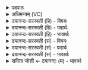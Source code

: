 <details><summary>पदपाठः</summary>

अ॒ग्नये॑। त्वा॒। मह्य॑म्। वरु॑णः। द॒दा॒तु॒। सः। अ॒मृ॒त॒त्वमित्य॑मृत॒ऽत्वम्। अ॒शी॒य॒। आयुः॑। दा॒त्रे। ए॒धि॒। मयः॑। मह्य॑म्। प्र॒ति॒ग्र॒ही॒त्र इति॑ प्रतिऽग्रही॒त्रे। रु॒द्रा॑य। त्वा॒। मह्य॑म्। वरु॑णः। द॒दा॒तु॒। सः। अ॒मृ॒त॒त्वमित्य॑मृत॒ऽत्वम्। अ॒शी॒य॒। प्रा॒णः। दा॒त्रे। ए॒धि॒। वयः॑। मह्य॑म्। प्र॒ति॒ग्र॒ही॒त्र इति॑ प्रतिऽग्रही॒त्रे। बृह॒स्पत॑ये। त्वा॒। मह्य॑म्। वरु॑णः। द॒दा॒तु॒। सः। अ॒मृ॒त॒त्वमित्य॑मृत॒ऽत्वम्। अ॒शी॒य॒। त्वक्। दा॒त्रे। ए॒धि॒। मयः॑। मह्य॑म्। प्र॒ति॒ग्र॒ही॒त्र इति॑ प्रतिऽग्रही॒त्रे। य॒माय॑। त्वा॒। मह्य॑म्। वरु॑णः। द॒दा॒तु॒। सः। अ॒मृ॒त॒त्वमित्य॑मृत॒ऽत्वम्। अ॒शी॒य॒। हयः॑। दा॒त्रे। ए॒धि॒। वयः॑। मह्य॑म्। प्र॒ति॒ग्र॒ही॒त्र इति॑ प्रतिऽग्रही॒त्रे। ४७।
</details>

<details><summary>अधिमन्त्रम् (VC)</summary>

- वरुणो देवता
- आङ्गिरस ऋषिः
- भुरिक् प्राजापत्या जगती, स्वराट् प्राजापत्या जगती, निचृद् आर्ची जगती, विराड् आर्ची जगती
- निषादः
</details>

<details><summary>दयानन्द-सरस्वती (हि) - विषयः</summary>

अब किस प्रयोजन के लिये दान और प्रतिग्रह का सेवन करना चाहिये, इस विषय का उपदेश अगले मन्त्र में किया है ॥
</details>

<details><summary>दयानन्द-सरस्वती (हि) - पदार्थः</summary>

पदार्थान्वयभाषाः -  हे वसुसंज्ञक पढ़ानेवाले ! जिस (अग्नये) चौबीस वर्ष तक ब्रह्मचर्य्य का सेवन करके अग्नि के समान तेजस्वी होनेवाले (मह्यम्) मेरे लिये (त्वा) तुझ अध्यापक को (वरुणः) सर्वोत्तम विद्वान् (ददातु) देवे, (सः) वह मैं (अमृतत्वम्) अपने शुद्ध कर्म्मों से सिद्ध किये गये सत्य आनन्द को (अशीय) प्राप्त होऊँ, उस (दात्रे) दानशील विद्वान् का (आयुः) बहुत कालपर्य्यन्त जीवन (एधि) बढ़ाइये और (प्रतिग्रहीत्रे) विद्याग्रहण करनेवाले (मह्यम्) मुझ विद्यार्थी के लिये (मयः) सुख बढ़ाइये। हे दुष्टों को रुलानेवाले अध्यापक ! जिस (रुद्राय) चवालीस वर्ष पर्य्यन्त ब्रह्मचर्य्याश्रम का सेवन करके रुद्र के गुण धारण करने की इच्छावाले (मह्यम्) मेरे लिये (त्वा) रुद्र नामक पढ़ानेवाले आपको (वरुणः) अत्युत्तम गुणयुक्त (ददातु) देवे, (सः) वह मैं (अमृतत्वम्) मुक्ति के साधनों को (अशीय) प्राप्त होऊँ, उस (दात्रे) विद्या देनेवाले विद्वान् के लिये (प्राणः) योगविद्या का बल (एधि) प्राप्त कराइये और (प्रतिग्रहीत्रे) विद्याग्रहण करनेवाले (मह्यम्) मेरे लिये (वयः) तीनों अवस्था का सुख प्राप्त कीजिये। हे सूर्य्य के समान तेजस्वी अध्यापक ! जिस (बृहस्पतये) अड़तालीस वर्ष पर्यन्त ब्रह्मचर्य्य सेवन की इच्छा करनेवाले (मह्यम्) मेरे लिये (त्वा) पूर्णविद्या पढ़ानेवाले आप को (वरुणः) पूर्णविद्या से शरीर और आत्मा के बलयुक्त विद्वान् (ददातु) देवे, (सः) वह मैं (अमृतत्वम्) विद्या के आनन्द का (अशीय) भोग करूं, उस (दात्रे) पूर्ण विद्या देनेवाले महाविद्वान् के अर्थ (त्वक्) सरदी-गरमी के स्पर्श का सुख (एधि) बढ़ाइये और (प्रतिग्रहीत्रे) पूर्ण विद्या के ग्रहण करनेवाले (मह्यम्) मुझ शिष्य के लिये (मयः) पूर्ण विद्या का सुख उन्नत कीजिये। हे गृहाश्रम से होनेवाले विषय सुख से विमुख विरक्त सत्योपदेश करनेहारे आप्त विद्वन् ! जिस (यमाय) गृहाश्रम के सुख के अनुराग से होनेवाले (मह्यम्) मेरे लिये (त्वा) सर्वदोषरहित उपदेश करनेवाले आप को (वरुणः) सकल शुभगुणयुक्त विद्वान् (ददातु) देवे, (सः) वह मैं (अमृतत्वम्) मुक्ति के सुख को (अशीय) प्राप्त होऊँ। उस (दात्रे) ब्रह्मविद्या देनेवाले महाविद्वान् के लिये (हयः) ब्रह्मज्ञान की वृद्धि (एधि) कीजिये और (प्रतिग्रहीत्रे) मोक्षविद्या के ग्रहण करनेवाले (मह्यम्) मेरे लिये (वयः) तीनों अवस्था के सुख को प्राप्त कीजिये ॥४७॥
</details>

<details><summary>दयानन्द-सरस्वती (हि) - भावार्थः</summary>

भावार्थभाषाः -  सब मनुष्यों को योग्य है कि जो सब से उत्तम गुणवाला, सब विद्याओं में सब से बढ़कर विद्वान् हो, उसके आश्रय से अन्य अध्यापक विद्वानों की परीक्षा करके अपनी-अपनी कन्या और पुत्रों को उन-उन के पढ़ाने योग्य विद्वानों से पढ़वावें और पढ़नेवालों को भी चाहिये कि अपनी-अपनी अधिकन्यून बुद्धि को जान के अपने-अपने अनुकूल अध्यापकों की प्रीतिपूर्वक सेवा करते हुए उनसे निरन्तर विद्या का ग्रहण करें ॥४७॥
</details>

<details><summary>दयानन्द-सरस्वती (सं) - विषयः</summary>

अथ कस्मै प्रयोजनाय दानं प्रतिग्रहणं च सेवितव्यमित्युपदिश्यते ॥
</details>

<details><summary>दयानन्द-सरस्वती (सं) - पदार्थः</summary>

पदार्थान्वयभाषाः -  हे वसुसंज्ञकाध्यापक ! यस्मा अग्नये मह्यं त्वा वरुणो ददातु, सोऽहं यदमृतत्वमशीय प्राप्नुयां तत्तस्मै दात्रे वरुणायायुश्चिरजीवनमेधि, प्रतिग्रहीत्रे मह्यं शिष्याय मयः सुखं च। हे रुद्रसंज्ञकाध्यापक ! यस्मै रुद्राय मह्यं त्वा वरुणो ददातु, सोऽहं यदमृतत्वमशीय तत्तस्मै दात्रे वरुणाय प्राणत्वमेधि, प्रतिग्रहीत्रे मह्यं वयोऽवस्थात्रयसुखं च। हे आदित्यानामध्यापक ! यस्मै बृहस्पतये मह्यं त्वा वरुणो ददातु, सोऽहं यदमृतत्वमशीय तत्तस्मै दात्रे वरुणाय त्वगिन्द्रियसुखं त्वमेधि, प्रतिग्रहीत्रे मह्यं सुखं च। यस्मै जितेन्द्रिययमाय मह्यं त्वा वरुणो ददातु सोऽहं यदमृतत्वमशीय तत्तस्मै दात्रे वरुणाय हयो ज्ञानवर्द्धनं त्वमेधि, प्रतिग्रहीत्रे मह्यं वयोऽवस्थात्रयसुखं च ॥४७॥
</details>

<details><summary>दयानन्द-सरस्वती (सं) - भावार्थः</summary>

भावार्थभाषाः -  सर्वेषां जनानां योग्यमस्ति यः सर्वोत्कृष्टोऽनूचानो विद्वान् भवेत् तस्य सकाशादितरानध्यापकान् परीक्ष्य स्वस्वकन्याः पुत्रान् तत्तत्सदृशादध्यापकात् पाठयेयुः। अध्येतारश्च स्वस्वबुद्धिं न्यूनाधिकां ज्ञात्वा स्वस्वसदृशानध्यापकान् प्रीत्या सेवमानास्तेभ्यो नैरन्तर्य्येण विद्याग्रहणं कुर्य्युः ॥४७॥
</details>

<details><summary>सविता जोशी ← दयानन्दः (म) - भावार्थः</summary>

भावार्थभाषाः -  सर्व माणसांनी सर्व विद्यांमध्ये पारंगत असलेल्या उत्तम व गुणवान विद्वानांकडून इतर विद्वान अध्यापकांची परीक्षा करून आपल्या मुलामुलींना योग्य अशा विद्वान अध्यापकांकडून शिक्षण द्यावे व विद्यार्थ्यांनीही आपापल्या तीव्र व न्यून बुद्धीनुसार अध्यापन करणाऱ्या अध्यापकांची प्रेमाने सेवा करून त्यांच्याकडून विद्या ग्रहण करावी.
</details>